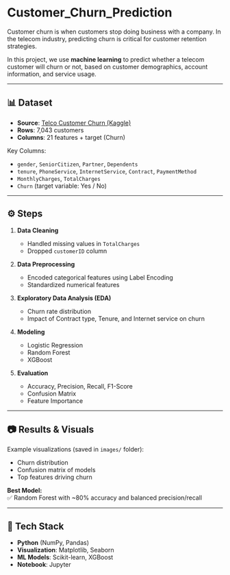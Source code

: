 # Customer_Churn_Prediction
Customer churn is when customers stop doing business with a company.   In the telecom industry, predicting churn is critical for customer retention strategies.  

In this project, we use **machine learning** to predict whether a telecom customer will churn or not, based on customer demographics, account information, and service usage.

---

## 📊 Dataset
- **Source**: [Telco Customer Churn (Kaggle)](https://www.kaggle.com/datasets/blastchar/telco-customer-churn)  
- **Rows**: 7,043 customers  
- **Columns**: 21 features + target (Churn)  

Key Columns:
- `gender`, `SeniorCitizen`, `Partner`, `Dependents`
- `tenure`, `PhoneService`, `InternetService`, `Contract`, `PaymentMethod`
- `MonthlyCharges`, `TotalCharges`
- `Churn` (target variable: Yes / No)

---

## ⚙️ Steps
1. **Data Cleaning**
   - Handled missing values in `TotalCharges`  
   - Dropped `customerID` column  

2. **Data Preprocessing**
   - Encoded categorical features using Label Encoding  
   - Standardized numerical features  

3. **Exploratory Data Analysis (EDA)**
   - Churn rate distribution  
   - Impact of Contract type, Tenure, and Internet service on churn  

4. **Modeling**
   - Logistic Regression  
   - Random Forest  
   - XGBoost  

5. **Evaluation**
   - Accuracy, Precision, Recall, F1-Score  
   - Confusion Matrix  
   - Feature Importance  

---

## 📷 Results & Visuals
Example visualizations (saved in `images/` folder):
- Churn distribution  
- Confusion matrix of models  
- Top features driving churn  

**Best Model:**  
✅ Random Forest with ~80% accuracy and balanced precision/recall  

---

## 🚀 Tech Stack
- **Python** (NumPy, Pandas)  
- **Visualization**: Matplotlib, Seaborn  
- **ML Models**: Scikit-learn, XGBoost  
- **Notebook**: Jupyter  

